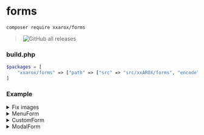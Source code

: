 ﻿# forms

`composer require xxarox/forms`

> ![GitHub all releases](https://img.shields.io/github/downloads/xxAROX/forms/total?color=violet&label=Downloads&style=flat-square)


### build.php

```php
$packages = [
	"xxarox/forms" => ["path" => ["src" => "src/xxAROX/forms", "encode" => false]],
]
```

### Example
<details>
<summary>Fix images</summary>

```php
\xxAROX\forms\FormImagesFix::register($pluginBase)
```
</details>

<details>
<summary>MenuForm</summary>

```php
/** @var \pocketmine\player\Player $player */
$player->sendForm(new \xxAROX\forms\types\MenuForm(
	"title",
	"text",
	[
		new \xxAROX\forms\elements\Button("button1", fn (\pocketmine\player\Player $player) => $player->sendMessage("button1")),
		new \xxAROX\forms\elements\Button("button2", fn (\pocketmine\player\Player $player) => $player->sendMessage("button2")),
		new \xxAROX\forms\elements\Button("button3", fn (\pocketmine\player\Player $player) => $player->sendMessage("button3")),
	]
));
```
</details>

<details>
<summary>CustomForm</summary>

```php
/** @var \pocketmine\player\Player $player */
$player->sendForm(new \xxAROX\forms\types\CustomForm(
	"title",
	[
		new \xxAROX\forms\elements\Slider("slider", 0, 100, 50, 0, fn (\pocketmine\player\Player $player, \xxAROX\forms\elements\Slider $slider) => $player->sendMessage("slider: {$slider->getValue()}")),
		new \xxAROX\forms\elements\Toggle("toggle", true, fn (\pocketmine\player\Player $player, \xxAROX\forms\elements\Toggle $toggle) => $player->sendMessage("toggle: {$toggle->getValue()}")),
		new \xxAROX\forms\elements\Dropdown("dropdown", ["option1", "option2", "option3"], 0, fn (\pocketmine\player\Player $player, \xxAROX\forms\elements\Dropdown $dropdown) => $player->sendMessage("dropdown: {$dropdown->getSelectedOption()}")),
		new \xxAROX\forms\elements\Input("input", "placeholder", fn (\pocketmine\player\Player $player, \xxAROX\forms\elements\Input $input) => $player->sendMessage("input: {$input->getValue()}")),
		new \xxAROX\forms\elements\Label("label")
	],
	fn (\pocketmine\player\Player $player) => $player->sendMessage("closed"),
	fn (\pocketmine\player\Player $player, \xxAROX\forms\types\CustomFormResponse $response) => $player->sendMessage("response will called after all elements are called")
));
```
</details>

<details>
<summary>ModalForm</summary>

```php
/** @var \pocketmine\player\Player $player */
$player->sendForm(new \xxAROX\forms\types\ModalForm(
	"title",
	"text",
	fn (\pocketmine\player\Player $player, bool $isYes) => $player->sendMessage("modal: " . ($isYes ? "yes" : "no"))
	"Yes",
	"No"
));
```
</details>
